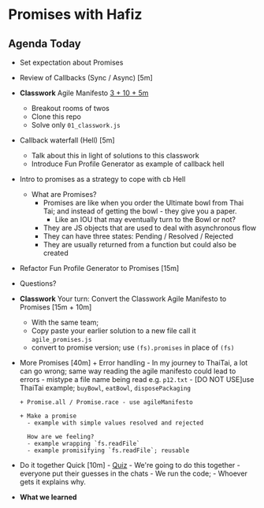Promises with Hafiz
===

## Agenda Today

- Set expectation about Promises

- Review of Callbacks (Sync / Async) [5m]

- **Classwork** Agile Manifesto [3 + 10 + 5m](https://github.com/hafbau/w2d4_classwork)
  + Breakout rooms of twos
  + Clone this repo
  + Solve only `01_classwork.js`

- Callback waterfall (Hell) [5m]
  + Talk about this in light of solutions to this classwork
  + Introduce Fun Profile Generator as example of callback hell

- Intro to promises as a strategy to cope with cb Hell
  + What are Promises?
    - Promises are like when you order the Ultimate bowl from Thai Tai; and instead of getting the bowl - they give you a paper.
      + Like an IOU that may eventually  turn to the Bowl or not?
    - They are JS objects that are used to deal with asynchronous flow
    - They can have three states: Pending / Resolved / Rejected
    - They are usually returned from a function but could also be created

- Refactor Fun Profile Generator to Promises [15m]

- Questions?

- **Classwork** Your turn: Convert the Classwork Agile Manifesto to Promises [15m + 10m]
  + With the same team;
  + Copy paste your earlier solution to a new file
  call it `agile_promises.js`
  + convert to promise version; use `(fs).promises` in place of `(fs)`


- More Promises [40m]
      + Error handling
        - In my journey to ThaiTai, a lot can go wrong; same way reading the agile manifesto could lead to errors
        - mistype a file name being read e.g. `p12.txt`
        - [DO NOT USE]use ThaiTai example; `buyBowl`, `eatBowl`, `disposePackaging`

      + Promise.all / Promise.race - use agileManifesto

      + Make a promise
        - example with simple values resolved and rejected

        How are we feeling?
        - example wrapping `fs.readFile`
        - example promisifying `fs.readFile`; reusable


- Do it together Quick [10m]
      - [Quiz](https://gist.github.com/hafbau/d6a023b7aff7f0dae80c11d4c23ec026)
      - We're going to do this together
      - everyone put their guesses in the chats
      - We run the code;
      - Whoever gets it explains why.

- **What we learned**
